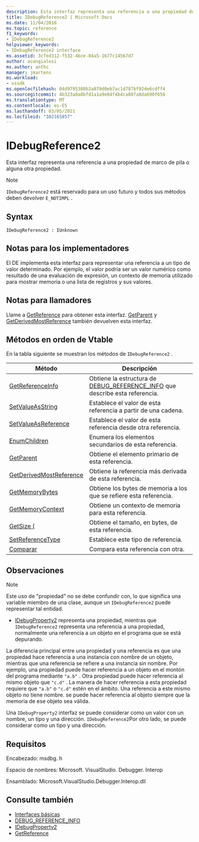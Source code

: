 ```yaml
---
description: Esta interfaz representa una referencia a una propiedad de marco de pila o alguna otra propiedad.
title: IDebugReference2 | Microsoft Docs
ms.date: 11/04/2016
ms.topic: reference
f1_keywords:
- IDebugReference2
helpviewer_keywords:
- IDebugReference2 interface
ms.assetid: 3cfed312-f532-4bce-84a5-1677c14567d7
author: acangialosi
ms.author: anthc
manager: jmartens
ms.workload:
- vssdk
ms.openlocfilehash: 04d9795388b2a079d0eb7ac1d787bf92de6cdff4
ms.sourcegitcommit: 4b323a8a8bfd1a1a9e84f4b4ca88fa8da690f656
ms.translationtype: MT
ms.contentlocale: es-ES
ms.lasthandoff: 03/05/2021
ms.locfileid: "102165857"
---
```

# <a name="idebugreference2"></a>IDebugReference2
Esta interfaz representa una referencia a una propiedad de marco de pila o alguna otra propiedad.

> [!NOTE]
> `IDebugReference2` está reservado para un uso futuro y todos sus métodos deben devolver `E_NOTIMPL` .

## <a name="syntax"></a>Syntax

```
IDebugReference2 : IUnknown
```

## <a name="notes-for-implementers"></a>Notas para los implementadores
 El DE implementa esta interfaz para representar una referencia a un tipo de valor determinado. Por ejemplo, el valor podría ser un valor numérico como resultado de una evaluación de expresión, un contexto de memoria utilizado para mostrar memoria o una lista de registros y sus valores.

## <a name="notes-for-callers"></a>Notas para llamadores
 Llame a [GetReference](../../../extensibility/debugger/reference/idebugproperty2-getreference.md) para obtener esta interfaz. [GetParent](../../../extensibility/debugger/reference/idebugreference2-getparent.md) y [GetDerivedMostReference](../../../extensibility/debugger/reference/idebugreference2-getderivedmostreference.md) también devuelven esta interfaz.

## <a name="methods-in-vtable-order"></a>Métodos en orden de Vtable
 En la tabla siguiente se muestran los métodos de `IDebugReference2` .

|Método|Descripción|
|------------|-----------------|
|[GetReferenceInfo](../../../extensibility/debugger/reference/idebugreference2-getreferenceinfo.md)|Obtiene la estructura de [DEBUG_REFERENCE_INFO](../../../extensibility/debugger/reference/debug-reference-info.md) que describe esta referencia.|
|[SetValueAsString](../../../extensibility/debugger/reference/idebugreference2-setvalueasstring.md)|Establece el valor de esta referencia a partir de una cadena.|
|[SetValueAsReference](../../../extensibility/debugger/reference/idebugreference2-setvalueasreference.md)|Establece el valor de esta referencia desde otra referencia.|
|[EnumChildren](../../../extensibility/debugger/reference/idebugreference2-enumchildren.md)|Enumera los elementos secundarios de esta referencia.|
|[GetParent](../../../extensibility/debugger/reference/idebugreference2-getparent.md)|Obtiene el elemento primario de esta referencia.|
|[GetDerivedMostReference](../../../extensibility/debugger/reference/idebugreference2-getderivedmostreference.md)|Obtiene la referencia más derivada de esta referencia.|
|[GetMemoryBytes](../../../extensibility/debugger/reference/idebugreference2-getmemorybytes.md)|Obtiene los bytes de memoria a los que se refiere esta referencia.|
|[GetMemoryContext](../../../extensibility/debugger/reference/idebugreference2-getmemorycontext.md)|Obtiene un contexto de memoria para esta referencia.|
|[GetSize (](../../../extensibility/debugger/reference/idebugreference2-getsize.md)|Obtiene el tamaño, en bytes, de esta referencia.|
|[SetReferenceType](../../../extensibility/debugger/reference/idebugreference2-setreferencetype.md)|Establece este tipo de referencia.|
|[Comparar](../../../extensibility/debugger/reference/idebugreference2-compare.md)|Compara esta referencia con otra.|

## <a name="remarks"></a>Observaciones

> [!NOTE]
> Este uso de "propiedad" no se debe confundir con, lo que significa una variable miembro de una clase, aunque un `IDebugReference2` puede representar tal entidad.

- [IDebugProperty2](../../../extensibility/debugger/reference/idebugproperty2.md) representa una propiedad, mientras que `IDebugReference2` representa una referencia a una propiedad, normalmente una referencia a un objeto en el programa que se está depurando.

 La diferencia principal entre una propiedad y una referencia es que una propiedad hace referencia a una instancia con nombre de un objeto, mientras que una referencia se refiere a una instancia sin nombre. Por ejemplo, una propiedad puede hacer referencia a un objeto en el montón del programa mediante `"a.b"` . Otra propiedad puede hacer referencia al mismo objeto que `"c.d"` . La manera de hacer referencia a esta propiedad requiere que `"a.b"` o `"c.d"` estén en el ámbito. Una referencia a este mismo objeto no tiene nombre. se puede hacer referencia al objeto siempre que la memoria de ese objeto sea válida.

 Una `IDebugProperty2` interfaz se puede considerar como un valor con un nombre, un tipo y una dirección. `IDebugReference2`Por otro lado, se puede considerar como un tipo y una dirección.

## <a name="requirements"></a>Requisitos
 Encabezado: msdbg. h

 Espacio de nombres: Microsoft. VisualStudio. Debugger. Interop

 Ensamblado: Microsoft.VisualStudio.Debugger.Interop.dll

## <a name="see-also"></a>Consulte también
- [Interfaces básicas](../../../extensibility/debugger/reference/core-interfaces.md)
- [DEBUG_REFERENCE_INFO](../../../extensibility/debugger/reference/debug-reference-info.md)
- [IDebugProperty2](../../../extensibility/debugger/reference/idebugproperty2.md)
- [GetReference](../../../extensibility/debugger/reference/idebugproperty2-getreference.md)

